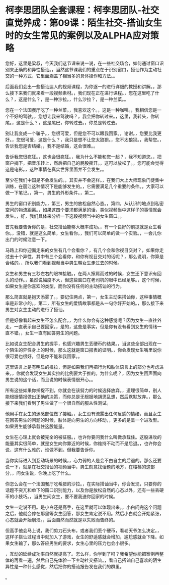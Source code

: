# 柯李思团队全套课程：柯李思团队-社交直觉养成：第09课：陌生社交-搭讪女生时的女生常见的案例以及ALPHA应对策略

您好，这里是梁叔，今天我们这节课来说一说，在一些社交场合，如何通过窗口识别来正确的和异性搭讪。，当然这节课我们的重点在于识别窗口，搭讪作为主动社交的一种方式，它里面涵盖了相当多的具体操作和方法。。

后面我们会出一些搭讪达人的视频课程，为你逐一的进行详细的教授和讲解。，那么接下来我们就来看一段视频素材。，我们现在正在进行课程。，您在这里吃了什么？，这是什么？，是一种沙拉。，什么沙拉？，是一种兰菜。。

您在一个法国餐厅吃了一种兰菜。，我喜欢这个。，这是一种咖啡。，我相信您是一个不好的驾驶。，您想让我来驾驶吗？，我会把你转过来。，这里，我转头，你转尾。，这是什么？，这是尾巴，你转过去。，你总是转过去。

别让我变成一个骗子。，您很可爱，但是您不可以跟我回家。，谢谢。，您要比我更好。，您很可爱，这是什么？，我只是想不让您太狼狈。，您不太狼狈。，我帮您。，告诉我您是否结婚。，我不是结婚，这会很难。。

告诉我您很疯狂。，这也会很疯狂。，我为什么不能和您一起？，我不知道您。，把窗户摘下，把音乐转上，然后把自己的屁股撕开。，这可以放松了。，您可能会觉得这是电影。，这种事情在真实世界里面并不会发生。。

至少在我们中国是不会发生的。，其实并不会这样。，在我们大上大师现象门徒集中训练，在丽江这种情况下是能够发生的。，它需要满足几个重要的条件。，大家可以做一下笔记。，第一，男生的外形条件。，第二。

男生的窗口识别能力。，第三，男生的放松自然心态。，第四，从认识的地点到私密空间的物流距离。，如果这四个要求都满足的话，类似视频当中这样子的事情就会发生。，好，我们具体来分析一下这段视频当中的女生窗口。。

首先我要告诉你的是，社交搭讪能够大概率成功。，有一个良好的前提就是女生看你。，没错，就是这么简单，女生看你。，我们可以简单的做一个实验。，一会儿你出门的时候注意一下。

马路上和你迎面走来的女生有几个会看你？，有几个会和你视目交对？，如果你走过去十个异性，其中有三个会看你，和你有视目交对的话呢？，那么说明，你算是合格的。，所以我们看到视频当中男生朝女生走过去的时候。

女生和男生有三秒左右的眼神接触。，在两人擦肩而过的时候，女生还下意识有回头的动作。，虽然说幅度不大，但这些窗口在老司机的眼中已经足够。，这个时候，如果女生是你喜欢的类型，而你没有任何的主动搭讪的行为。

那么简直就是抱天添雾了。，要记住两点，第一，女生主动来搭讪你，这种事情概率是非常小的。，第二，所有女生的爱情故事都是从一句你好开始的。，那么接下来男生对女生主动的进行了搭讪。

但是好像看起来女生不怎么配合。，为什么你会有这种感觉呢？因为女生一直往外走，一直表示自己要回家。，是的，这些是事实，但是你有没有看到女生的情绪一直不错。，女生一直有回答男生的问题。

比如说女生配合男生的握手，也感兴趣男生丢硬币的结果。，当这些全部出现在一个陌生的异性身上的时候，那么这就是窗口报表的证明。，你会发现女生嘴里说你很可爱也很好，但是你不能和我回家。。

这里语言上是有明显的推拉，但是如果我们再把行为和肢体语言上的部分也考虑进来，，你就会发现女生其实拉的比例要大于推的。为什么呢？，因为女生回声面向男生说的这个话，而且说的时候表情很开心。。

所有这些如果你捕捉不到，你就会在该努力的时候选择放弃。，道理很简单，别人能根据情报做出正确的决策，而你总是无根据地胡思乱想，然后默默放弃。，那么接下来我们看到了男生做了一个很自然的服从性测试。

他用手在女生的迷感部位做了接触。，女生没有流露出任何反感的情绪，而且女生在回答男生的问题的时候，肢体是向男生的方向移动，，更多的是呈一个进攻型。如果男生能够承载住这股能量。

女生在心理上就会被完全的被征服。，也许你要问我什么叫做承载住。这股进攻的能量其实很简单，就是女生向你靠近的时候，你维持不动而不是后退。，也许你会说，这有什么难的，谁做不到。但我要告诉你。

当你实际进入到互动场景的时候，，心力弱的人是会不由自主的后退的。那么还要说一下，就是在社交搭讪的视频当中，男生刻意找话题的地方，在楼梯的这部分，，问女生说，你晚上吃了什么。

你怎么会在一个法国餐厅吃希腊的沙拉。，在实际搭讪当中，你会发现，只要你的话题不突兀和单下的窗口识别能力，以及你是放松自然的心态以外，还有一些丢硬币的小技巧。，当男生问女生，要不要我送你回家的时候。

女生一定说不用。是小白还是高手，在这里就可以体现出来。，小白问完这个问题之后，他就会停在那里等女生回答，那女生肯定说不用。然后小白就会开始紧张，心态就会开始崩溃。，后面自然而然就是以失败而告终的。

但高手他会马上说，我们剪刀石头布，或者我们丢个硬币，看老天爷怎么决定。，这样子搭讪过程当中就加入了游戏，女生的舒适感就会增加，尴尬感就会下降。如果女生输了，那么答应男生的要求，女生心里的压力也会小很多。

，互动的延续成功率自然就提高了。怎么样，你学到了吗？我希望你能把案例再整体的再看一遍，然后自己先体验一下主动社交搭讪。，看自己搭讪自己喜欢的陌生异性是一种什么感觉，然后把你的搭讪报告发在我们的群里。

。